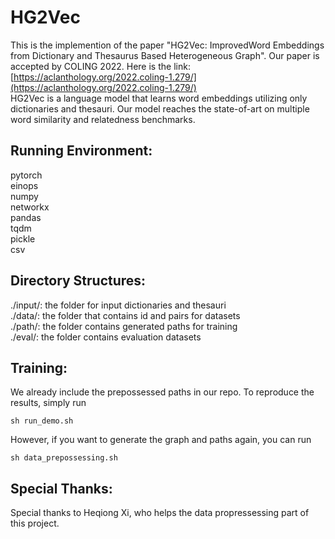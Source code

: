 # HG2Vec
This is the implemention of the paper "HG2Vec: ImprovedWord Embeddings from Dictionary and Thesaurus Based Heterogeneous Graph". Our paper is accepted by COLING 2022. Here is the link: [https://aclanthology.org/2022.coling-1.279/](https://aclanthology.org/2022.coling-1.279/) <br />
HG2Vec is a language model that learns word embeddings utilizing only dictionaries and thesauri. Our model reaches the state-of-art on multiple word similarity and relatedness benchmarks.<br />

## Running Environment:

pytorch <br />
einops <br />
numpy <br />
networkx <br />
pandas <br />
tqdm <br />
pickle <br />
csv <br />

## Directory Structures:

./input/: the folder for input dictionaries and thesauri <br />
./data/: the folder that contains id and pairs for datasets <br />
./path/: the folder contains generated paths for training <br />
./eval/: the folder contains evaluation datasets <br />

## Training:

We already include the prepossessed paths in our repo. To reproduce the results, simply run <br />
```
sh run_demo.sh 
```

However, if you want to generate the graph and paths again, you can run
```
sh data_prepossessing.sh
```

## Special Thanks:
Special thanks to Heqiong Xi, who helps the data propressessing part of this project.

